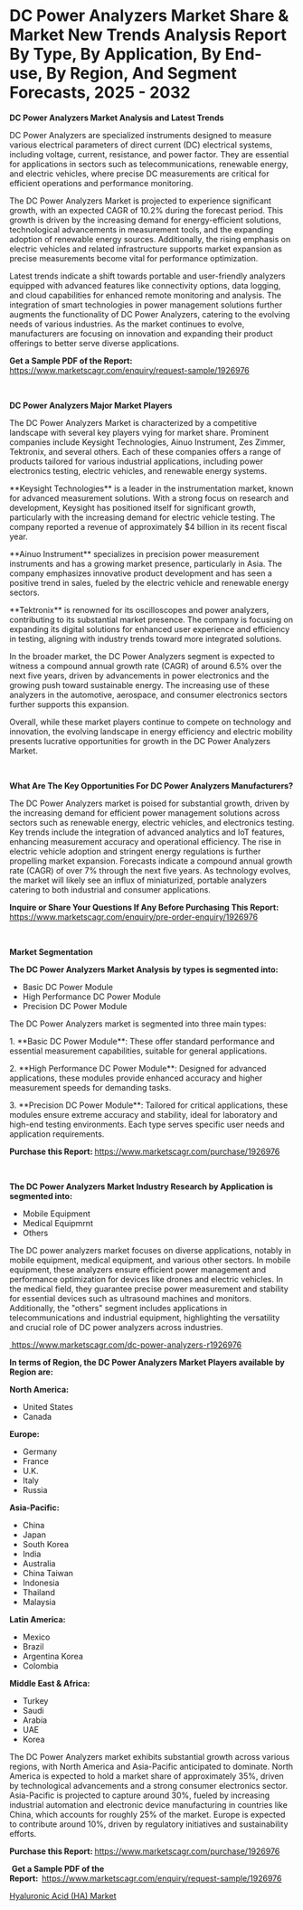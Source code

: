 <p><h1>DC Power Analyzers Market Share & Market New Trends Analysis Report By Type, By Application, By End-use, By Region, And Segment Forecasts, 2025 - 2032</h1></p><p><strong>DC Power Analyzers Market Analysis and Latest Trends</strong></p>
<p><p>DC Power Analyzers are specialized instruments designed to measure various electrical parameters of direct current (DC) electrical systems, including voltage, current, resistance, and power factor. They are essential for applications in sectors such as telecommunications, renewable energy, and electric vehicles, where precise DC measurements are critical for efficient operations and performance monitoring.</p><p>The DC Power Analyzers Market is projected to experience significant growth, with an expected CAGR of 10.2% during the forecast period. This growth is driven by the increasing demand for energy-efficient solutions, technological advancements in measurement tools, and the expanding adoption of renewable energy sources. Additionally, the rising emphasis on electric vehicles and related infrastructure supports market expansion as precise measurements become vital for performance optimization.</p><p>Latest trends indicate a shift towards portable and user-friendly analyzers equipped with advanced features like connectivity options, data logging, and cloud capabilities for enhanced remote monitoring and analysis. The integration of smart technologies in power management solutions further augments the functionality of DC Power Analyzers, catering to the evolving needs of various industries. As the market continues to evolve, manufacturers are focusing on innovation and expanding their product offerings to better serve diverse applications.</p></p>
<p><strong>Get a Sample PDF of the Report:&nbsp;</strong> <a href="https://www.marketscagr.com/enquiry/request-sample/1926976?utm_campaign=3456&utm_medium=2&utm_source=Github&utm_content=ia&utm_term=28032025&utm_id=dc-power-analyzers">https://www.marketscagr.com/enquiry/request-sample/1926976</a></p>
<p>&nbsp;</p>
<p><strong>DC Power Analyzers Major Market Players</strong></p>
<p><p>The DC Power Analyzers Market is characterized by a competitive landscape with several key players vying for market share. Prominent companies include Keysight Technologies, Ainuo Instrument, Zes Zimmer, Tektronix, and several others. Each of these companies offers a range of products tailored for various industrial applications, including power electronics testing, electric vehicles, and renewable energy systems.</p><p>**Keysight Technologies** is a leader in the instrumentation market, known for advanced measurement solutions. With a strong focus on research and development, Keysight has positioned itself for significant growth, particularly with the increasing demand for electric vehicle testing. The company reported a revenue of approximately $4 billion in its recent fiscal year.</p><p>**Ainuo Instrument** specializes in precision power measurement instruments and has a growing market presence, particularly in Asia. The company emphasizes innovative product development and has seen a positive trend in sales, fueled by the electric vehicle and renewable energy sectors.</p><p>**Tektronix** is renowned for its oscilloscopes and power analyzers, contributing to its substantial market presence. The company is focusing on expanding its digital solutions for enhanced user experience and efficiency in testing, aligning with industry trends toward more integrated solutions.</p><p>In the broader market, the DC Power Analyzers segment is expected to witness a compound annual growth rate (CAGR) of around 6.5% over the next five years, driven by advancements in power electronics and the growing push toward sustainable energy. The increasing use of these analyzers in the automotive, aerospace, and consumer electronics sectors further supports this expansion.</p><p>Overall, while these market players continue to compete on technology and innovation, the evolving landscape in energy efficiency and electric mobility presents lucrative opportunities for growth in the DC Power Analyzers Market.</p></p>
<p>&nbsp;</p>
<p><strong>What Are The Key Opportunities For DC Power Analyzers Manufacturers?</strong></p>
<p><p>The DC Power Analyzers market is poised for substantial growth, driven by the increasing demand for efficient power management solutions across sectors such as renewable energy, electric vehicles, and electronics testing. Key trends include the integration of advanced analytics and IoT features, enhancing measurement accuracy and operational efficiency. The rise in electric vehicle adoption and stringent energy regulations is further propelling market expansion. Forecasts indicate a compound annual growth rate (CAGR) of over 7% through the next five years. As technology evolves, the market will likely see an influx of miniaturized, portable analyzers catering to both industrial and consumer applications.</p></p>
<p><strong>Inquire or Share Your Questions If Any Before Purchasing This Report:</strong> <a href="https://www.marketscagr.com/enquiry/pre-order-enquiry/1926976?utm_campaign=3456&utm_medium=2&utm_source=Github&utm_content=ia&utm_term=28032025&utm_id=dc-power-analyzers">https://www.marketscagr.com/enquiry/pre-order-enquiry/1926976</a></p>
<p>&nbsp;</p>
<p><strong>Market Segmentation</strong></p>
<p><strong>The DC Power Analyzers Market Analysis by types is segmented into:</strong></p>
<p><ul><li>Basic DC Power Module</li><li>High Performance DC Power Module</li><li>Precision DC Power Module</li></ul></p>
<p><p>The DC Power Analyzers market is segmented into three main types: </p><p>1. **Basic DC Power Module**: These offer standard performance and essential measurement capabilities, suitable for general applications.</p><p>2. **High Performance DC Power Module**: Designed for advanced applications, these modules provide enhanced accuracy and higher measurement speeds for demanding tasks.</p><p>3. **Precision DC Power Module**: Tailored for critical applications, these modules ensure extreme accuracy and stability, ideal for laboratory and high-end testing environments. Each type serves specific user needs and application requirements.</p></p>
<p><strong>Purchase this Report:&nbsp;</strong><a href="https://www.marketscagr.com/purchase/1926976?utm_campaign=3456&utm_medium=2&utm_source=Github&utm_content=ia&utm_term=28032025&utm_id=dc-power-analyzers">https://www.marketscagr.com/purchase/1926976</a></p>
<p>&nbsp;</p>
<p><strong>The DC Power Analyzers Market Industry Research by Application is segmented into:</strong></p>
<p><ul><li>Mobile Equipment</li><li>Medical Equipmrnt</li><li>Others</li></ul></p>
<p><p>The DC power analyzers market focuses on diverse applications, notably in mobile equipment, medical equipment, and various other sectors. In mobile equipment, these analyzers ensure efficient power management and performance optimization for devices like drones and electric vehicles. In the medical field, they guarantee precise power measurement and stability for essential devices such as ultrasound machines and monitors. Additionally, the "others" segment includes applications in telecommunications and industrial equipment, highlighting the versatility and crucial role of DC power analyzers across industries.</p></p>
<p><a href="https://www.marketscagr.com/dc-power-analyzers-r1926976?utm_campaign=3456&utm_medium=2&utm_source=Github&utm_content=ia&utm_term=28032025&utm_id=dc-power-analyzers">&nbsp;https://www.marketscagr.com/dc-power-analyzers-r1926976</a></p>
<p><strong>In terms of Region, the DC Power Analyzers Market Players available by Region are:</strong></p>
<p>
    <p> <strong> North America: </strong>
        <ul>
            <li>United States</li>
            <li>Canada</li>
        </ul>
        </p> 
    <p> <strong> Europe: </strong>
        <ul>
            <li>Germany</li>
            <li>France</li>
            <li>U.K.</li>
            <li>Italy</li>
            <li>Russia</li>
        </ul>
        </p> 
    <p> <strong> Asia-Pacific: </strong>
        <ul>
            <li>China</li>
            <li>Japan</li>
            <li>South Korea</li>
            <li>India</li>
            <li>Australia</li>
            <li>China Taiwan</li>
            <li>Indonesia</li>
            <li>Thailand</li>
            <li>Malaysia</li>
        </ul>
        </p> 
    <p> <strong> Latin America: </strong>
        <ul>
            <li>Mexico</li>
            <li>Brazil</li>
            <li>Argentina Korea</li>
            <li>Colombia</li>
        </ul>
        </p> 
    <p> <strong> Middle East & Africa: </strong>
        <ul>
            <li>Turkey</li>
            <li>Saudi</li>
            <li>Arabia</li>
            <li>UAE</li>
            <li>Korea</li>
        </ul>
    </p>
    </p>
<p><p>The DC Power Analyzers market exhibits substantial growth across various regions, with North America and Asia-Pacific anticipated to dominate. North America is expected to hold a market share of approximately 35%, driven by technological advancements and a strong consumer electronics sector. Asia-Pacific is projected to capture around 30%, fueled by increasing industrial automation and electronic device manufacturing in countries like China, which accounts for roughly 25% of the market. Europe is expected to contribute around 10%, driven by regulatory initiatives and sustainability efforts.</p></p>
<p><strong>Purchase this Report: </strong><a href="https://www.marketscagr.com/purchase/1926976?utm_campaign=3456&utm_medium=2&utm_source=Github&utm_content=ia&utm_term=28032025&utm_id=dc-power-analyzers">https://www.marketscagr.com/purchase/1926976</a></p>
<p>&nbsp;<strong>Get a Sample PDF of the Report:&nbsp;&nbsp;</strong><a href="https://www.marketscagr.com/enquiry/request-sample/1926976?utm_campaign=3456&utm_medium=2&utm_source=Github&utm_content=ia&utm_term=28032025&utm_id=dc-power-analyzers">https://www.marketscagr.com/enquiry/request-sample/1926976</a></p>
<p><strong></strong></p>
<p><p><a href="https://github.com/abidomamen/Market-Research-Report-List-1/blob/main/hyaluronic-acid-ha-market.md?utm_campaign=3456&utm_medium=2&utm_source=Github&utm_content=ia&utm_term=28032025&utm_id=dc-power-analyzers">Hyaluronic Acid (HA) Market</a></p></p>